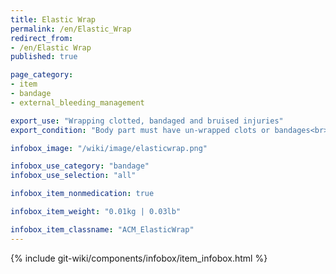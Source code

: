 ```yaml
---
title: Elastic Wrap
permalink: /en/Elastic_Wrap
redirect_from:
- /en/Elastic Wrap
published: true

page_category:
- item
- bandage
- external_bleeding_management

export_use: "Wrapping clotted, bandaged and bruised injuries"
export_condition: "Body part must have un-wrapped clots or bandages<br>Body part must not be bleeding"

infobox_image: "/wiki/image/elasticwrap.png"

infobox_use_category: "bandage"
infobox_use_selection: "all"

infobox_item_nonmedication: true

infobox_item_weight: "0.01kg | 0.03lb"

infobox_item_classname: "ACM_ElasticWrap"
---
```


{% include git-wiki/components/infobox/item_infobox.html %}